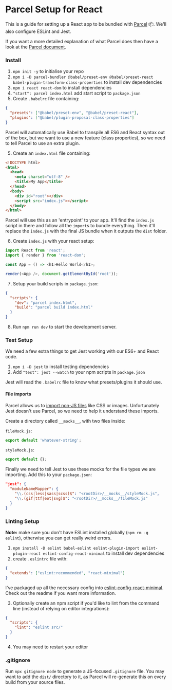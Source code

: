 # Parcel Setup for React

This is a guide for setting up a React app to be bundled with [Parcel](https://parceljs.org/) 📦. We'll also configure ESLint and Jest.

If you want a more detailed explanation of what Parcel does then have a look at the [Parcel document](./parcel.md).

### Install

1.  `npm init -y` to initialise your repo
2.  `npm i -D parcel-bundler @babel/preset-env @babel/preset-react babel-plugin-transform-class-properties` to install dev dependencies
3.  `npm i react react-dom` to install dependencies
4.  `"start": parcel index.html` add start script to `package.json`
5.  Create `.babelrc` file containing:

```json
{
  "presets": ["@babel/preset-env", "@babel/preset-react"],
  "plugins": ["@babel/plugin-proposal-class-properties"]
}
```

Parcel will automatically use Babel to transpile all ES6 and React syntax out of the box, but we want to use a new feature (class properties), so we need to tell Parcel to use an extra plugin.

5.  Create an `index.html` file containing:

```html
<!DOCTYPE html>
<html>
  <head>
    <meta charset="utf-8" />
    <title>My App</title>
  </head>
  <body>
    <div id="root"></div>
    <script src="index.js"></script>
  </body>
</html>
```

Parcel will use this as an 'entrypoint' to your app. It'll find the `index.js` script in there and follow all the `import`s to bundle everything. Then it'll replace the `index.js` with the final JS bundle when it outputs the `dist` folder.

6.  Create `index.js` with your react setup:

```js
import React from 'react';
import { render } from 'react-dom';

const App = () => <h1>Hello World</h1>;

render(<App />, document.getElementById('root'));
```

7. Setup your build scripts in `package.json`:

```json
{
  "scripts": {
    "dev": "parcel index.html",
    "build": "parcel build index.html"
  }
}
```

8. Run `npm run dev` to start the development server.

### Test Setup

We need a few extra things to get Jest working with our ES6+ and React code.

1.  `npm i -D jest` to install testing dependencies
2.  Add `"test": jest --watch` to your npm scripts in `package.json`

Jest will read the `.babelrc` file to know what presets/plugins it should use.

#### File imports

Parcel allows us to [import non-JS files](https://parceljs.org/assets.html) like CSS or images. Unfortunately Jest doesn't use Parcel, so we need to help it understand these imports.

Create a directory called `__mocks__`, with two files inside:

`fileMock.js`:

```js
export default 'whatever-string';
```

`styleMock.js`:

```js
export default {};
```

Finally we need to tell Jest to use these mocks for the file types we are importing. Add this to your `package.json`:

```json
"jest": {
  "moduleNameMapper": {
    "\\.(css|less|sass|scss)$": "<rootDir>/__mocks__/styleMock.js",
    "\\.(gif|ttf|eot|svg)$": "<rootDir>/__mocks__/fileMock.js"
  }
}
```

### Linting Setup

**Note:** make sure you don't have ESLint installed globally (`npm rm -g eslint`), otherwise you can get really weird errors.

1.  `npm install -D eslint babel-eslint eslint-plugin-import eslint-plugin-react eslint-config-react-minimal` to install dev dependencies
2.  create `.eslintrc` file with:

```json
{
  "extends": ["eslint:recommended", "react-minimal"]
}
```

I've packaged up all the necessary config into [eslint-config-react-minimal](https://github.com/oliverjam/eslint-config-react-minimal). Check out the readme if you want more information.

3. Optionally create an npm script if you'd like to lint from the command line (instead of relying on editor integrations):

```json
{
  "scripts": {
    "lint": "eslint src/"
  }
}
```

4. You may need to restart your editor

### .gitignore

Run `npx gitignore node` to generate a JS-focused `.gitignore` file. You may want to add the `dist/` directory to it, as Parcel will re-generate this on every build from your source files.
